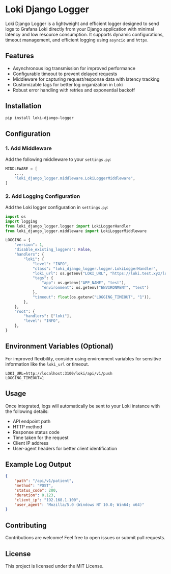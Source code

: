 # Loki Django Logger

Loki Django Logger is a lightweight and efficient logger designed to send logs to Grafana Loki directly from your Django application with minimal latency and low resource consumption. It supports dynamic configurations, timeout management, and efficient logging using `asyncio` and `httpx`.

## Features
- Asynchronous log transmission for improved performance
- Configurable timeout to prevent delayed requests
- Middleware for capturing request/response data with latency tracking
- Customizable tags for better log organization in Loki
- Robust error handling with retries and exponential backoff

## Installation
```bash
pip install loki-django-logger
```

## Configuration

### 1. Add Middleware
Add the following middleware to your `settings.py`:

```python
MIDDLEWARE = [
    ...,
    "loki_django_logger.middleware.LokiLoggerMiddleware",
]
```

### 2. Add Logging Configuration
Add the Loki logger configuration in `settings.py`:

```python
import os
import logging
from loki_django_logger.logger import LokiLoggerHandler
from loki_django_logger.middleware import LokiLoggerMiddleware

LOGGING = {
    "version": 1,
    "disable_existing_loggers": False,
    "handlers": {
        "loki": {
            "level": "INFO",
            "class": "loki_django_logger.logger.LokiLoggerHandler",
            "loki_url": os.getenv("LOKI_URL", "https://loki.test.xyz/loki/api/v1/push").rstrip('/'),
            "tags": {
                "app": os.getenv("APP_NAME", "test"),
                "environment": os.getenv("ENVIRONMENT", "test")
            },
            "timeout": float(os.getenv("LOGGING_TIMEOUT", "1")),
        },
    },
    "root": {
        "handlers": ["loki"],
        "level": "INFO",
    },
}
```

## Environment Variables (Optional)
For improved flexibility, consider using environment variables for sensitive information like the `loki_url` or timeout.

```env
LOKI_URL=http://localhost:3100/loki/api/v1/push
LOGGING_TIMEOUT=1
```

## Usage
Once integrated, logs will automatically be sent to your Loki instance with the following details:
- API endpoint path
- HTTP method
- Response status code
- Time taken for the request
- Client IP address
- User-agent headers for better client identification

## Example Log Output
```json
{
    "path": "/api/v1/patient",
    "method": "POST",
    "status_code": 200,
    "duration": 0.123,
    "client_ip": "192.168.1.100",
    "user_agent": "Mozilla/5.0 (Windows NT 10.0; Win64; x64)"
}
```

## Contributing
Contributions are welcome! Feel free to open issues or submit pull requests.

## License
This project is licensed under the MIT License.

